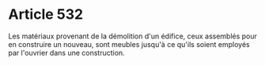 # Article 532

Les matériaux provenant de la démolition d'un édifice, ceux assemblés pour en construire un nouveau, sont meubles jusqu'à ce qu'ils soient employés par l'ouvrier dans une construction.